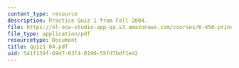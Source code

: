 ```yaml
---
content_type: resource
description: Practice Quiz 1 from Fall 2004.
file: https://ol-ocw-studio-app-qa.s3.amazonaws.com/courses/6-450-principles-of-digital-communications-i-fall-2006/541f139f69d703f4019055fd7bdf1ed2_quiz1_04.pdf
file_type: application/pdf
resourcetype: Document
title: quiz1_04.pdf
uid: 541f139f-69d7-03f4-0190-55fd7bdf1ed2
---
```


